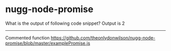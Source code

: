 # nugg-node-promise

What is the output of following code snippet? 
Output is 2

-----------------------------------------------

Commented function
https://github.com/theonlydonwilson/nugg-node-promise/blob/master/examplePromise.js
